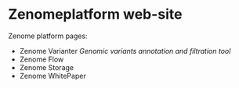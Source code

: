 # Zenomeplatform web-site
Zenome platform pages:
* Zenome Varianter 
_Genomic variants annotation and filtration tool_
* Zenome Flow
* Zenome Storage
* Zenome WhitePaper
